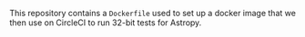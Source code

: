 This repository contains a ``Dockerfile`` used to set up a docker image that we then use on CircleCI to run 32-bit tests for Astropy.
